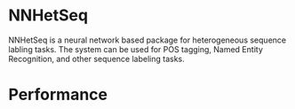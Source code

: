 NNHetSeq
=====
NNHetSeq is a neural network based package for heterogeneous sequence labling tasks. The system can be used for POS tagging, Named Entity Recognition, and other sequence labeling tasks. 

Performance
=====
